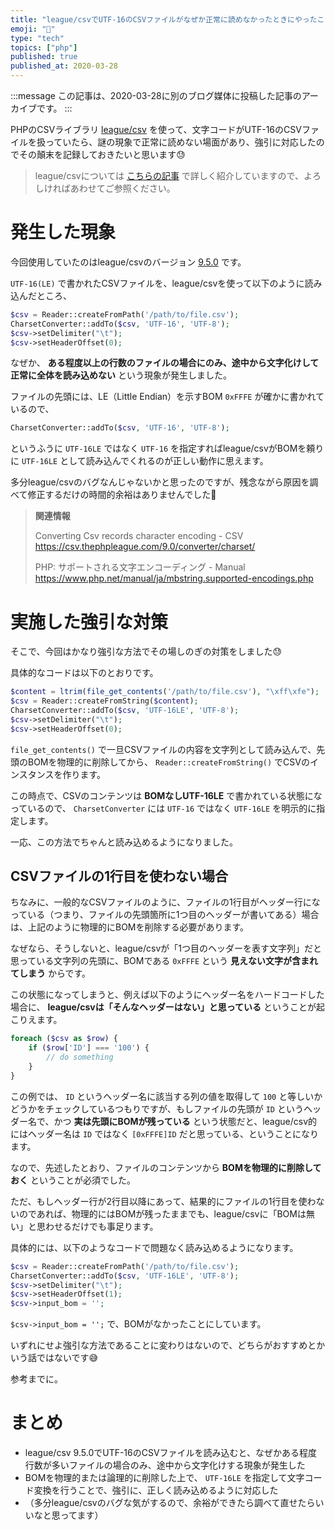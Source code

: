 ```yaml
---
title: "league/csvでUTF-16のCSVファイルがなぜか正常に読めなかったときにやったこと"
emoji: "🐘"
type: "tech"
topics: ["php"]
published: true
published_at: 2020-03-28
---
```


:::message
この記事は、2020-03-28に別のブログ媒体に投稿した記事のアーカイブです。
:::

PHPのCSVライブラリ [league/csv](https://csv.thephpleague.com/) を使って、文字コードがUTF-16のCSVファイルを扱っていたら、謎の現象で正常に読めない場面があり、強引に対応したのでその顛末を記録しておきたいと思います😓

> league/csvについては [こちらの記事](https://blog.ttskch.com/php-league-csv/) で詳しく紹介していますので、よろしければあわせてご参照ください。

# 発生した現象

今回使用していたのはleague/csvのバージョン [9.5.0](https://packagist.org/packages/league/csv#9.5.0) です。

`UTF-16(LE)` で書かれたCSVファイルを、league/csvを使って以下のように読み込んだところ、

```php
$csv = Reader::createFromPath('/path/to/file.csv');
CharsetConverter::addTo($csv, 'UTF-16', 'UTF-8');
$csv->setDelimiter("\t");
$csv->setHeaderOffset(0);
```

なぜか、 **ある程度以上の行数のファイルの場合にのみ、途中から文字化けして正常に全体を読み込めない** という現象が発生しました。

ファイルの先頭には、LE（Little Endian）を示すBOM `0xFFFE` が確かに書かれているので、

```php
CharsetConverter::addTo($csv, 'UTF-16', 'UTF-8');
```

というふうに `UTF-16LE` ではなく `UTF-16` を指定すればleague/csvがBOMを頼りに `UTF-16LE` として読み込んでくれるのが正しい動作に思えます。

多分league/csvのバグなんじゃないかと思ったのですが、残念ながら原因を調べて修正するだけの時間的余裕はありませんでした💨

> **関連情報**
>
> Converting Csv records character encoding - CSV
> <https://csv.thephpleague.com/9.0/converter/charset/>
> 
> PHP: サポートされる文字エンコーディング - Manual
> https://www.php.net/manual/ja/mbstring.supported-encodings.php

# 実施した強引な対策

そこで、今回はかなり強引な方法でその場しのぎの対策をしました😓

具体的なコードは以下のとおりです。

```php
$content = ltrim(file_get_contents('/path/to/file.csv'), "\xff\xfe");
$csv = Reader::createFromString($content);
CharsetConverter::addTo($csv, 'UTF-16LE', 'UTF-8');
$csv->setDelimiter("\t");
$csv->setHeaderOffset(0);
```

`file_get_contents()` で一旦CSVファイルの内容を文字列として読み込んで、先頭のBOMを物理的に削除してから、 `Reader::createFromString()` でCSVのインスタンスを作ります。

この時点で、CSVのコンテンツは **BOMなしUTF-16LE** で書かれている状態になっているので、 `CharsetConverter` には `UTF-16` ではなく `UTF-16LE` を明示的に指定します。

一応、この方法でちゃんと読み込めるようになりました。

## CSVファイルの1行目を使わない場合

ちなみに、一般的なCSVファイルのように、ファイルの1行目がヘッダー行になっている（つまり、ファイルの先頭箇所に1つ目のヘッダーが書いてある）場合は、上記のように物理的にBOMを削除する必要があります。

なぜなら、そうしないと、league/csvが「1つ目のヘッダーを表す文字列」だと思っている文字列の先頭に、BOMである `0xFFFE` という **見えない文字が含まれてしまう** からです。

この状態になってしまうと、例えば以下のようにヘッダー名をハードコードした場合に、 **league/csvは「そんなヘッダーはない」と思っている** ということが起こりえます。

```php
foreach ($csv as $row) {
    if ($row['ID'] === '100') {
        // do something
    }
}
```

この例では、 `ID` というヘッダー名に該当する列の値を取得して `100` と等しいかどうかをチェックしているつもりですが、もしファイルの先頭が `ID` というヘッダー名で、かつ **実は先頭にBOMが残っている** という状態だと、league/csv的にはヘッダー名は `ID` ではなく `[0xFFFE]ID` だと思っている、ということになります。

なので、先述したとおり、ファイルのコンテンツから **BOMを物理的に削除しておく** ということが必須でした。

ただ、もしヘッダー行が2行目以降にあって、結果的にファイルの1行目を使わないのであれば、物理的にはBOMが残ったままでも、league/csvに「BOMは無い」と思わせるだけでも事足ります。

具体的には、以下のようなコードで問題なく読み込めるようになります。

```php
$csv = Reader::createFromPath('/path/to/file.csv');
CharsetConverter::addTo($csv, 'UTF-16LE', 'UTF-8');
$csv->setDelimiter("\t");
$csv->setHeaderOffset(1);
$csv->input_bom = '';
```

`$csv->input_bom = '';` で、BOMがなかったことにしています。

いずれにせよ強引な方法であることに変わりはないので、どちらがおすすめとかいう話ではないです😅

参考までに。

# まとめ

* league/csv 9.5.0でUTF-16のCSVファイルを読み込むと、なぜかある程度行数が多いファイルの場合のみ、途中から文字化けする現象が発生した
* BOMを物理的または論理的に削除した上で、 `UTF-16LE` を指定して文字コード変換を行うことで、強引に、正しく読み込めるように対応した
* （多分league/csvのバグな気がするので、余裕ができたら調べて直せたらいいなと思ってます）
